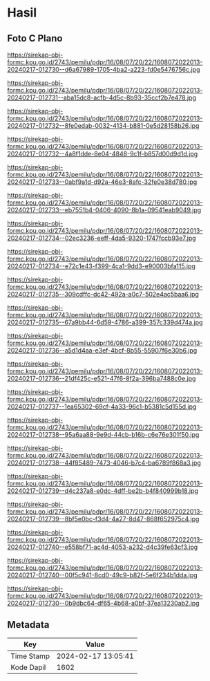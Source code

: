 # Hasil

## Foto C Plano

https://sirekap-obj-formc.kpu.go.id/2743/pemilu/pdpr/16/08/07/20/22/1608072022013-20240217-012730--d6a67989-1705-4ba2-a223-fd0e5476756c.jpg

https://sirekap-obj-formc.kpu.go.id/2743/pemilu/pdpr/16/08/07/20/22/1608072022013-20240217-012731--aba15dc8-acfb-4d5c-8b93-35ccf2b7e478.jpg

https://sirekap-obj-formc.kpu.go.id/2743/pemilu/pdpr/16/08/07/20/22/1608072022013-20240217-012732--8fe0edab-0032-4134-b881-0e5d28158b26.jpg

https://sirekap-obj-formc.kpu.go.id/2743/pemilu/pdpr/16/08/07/20/22/1608072022013-20240217-012732--4a8f1dde-8e04-4848-9c1f-b857d00d9d1d.jpg

https://sirekap-obj-formc.kpu.go.id/2743/pemilu/pdpr/16/08/07/20/22/1608072022013-20240217-012733--0abf9a1d-d92a-46e3-8afc-32fe0e38d780.jpg

https://sirekap-obj-formc.kpu.go.id/2743/pemilu/pdpr/16/08/07/20/22/1608072022013-20240217-012733--eb7551b4-0406-4090-8b1a-09541eab9049.jpg

https://sirekap-obj-formc.kpu.go.id/2743/pemilu/pdpr/16/08/07/20/22/1608072022013-20240217-012734--02ec3236-eeff-4da5-9320-1747fccb93e7.jpg

https://sirekap-obj-formc.kpu.go.id/2743/pemilu/pdpr/16/08/07/20/22/1608072022013-20240217-012734--e72c1e43-f399-4ca1-9dd3-e90003bfa115.jpg

https://sirekap-obj-formc.kpu.go.id/2743/pemilu/pdpr/16/08/07/20/22/1608072022013-20240217-012735--309cdffc-dc42-492a-a0c7-502e4ac5baa6.jpg

https://sirekap-obj-formc.kpu.go.id/2743/pemilu/pdpr/16/08/07/20/22/1608072022013-20240217-012735--67a9bb44-6d59-4786-a399-357c339d474a.jpg

https://sirekap-obj-formc.kpu.go.id/2743/pemilu/pdpr/16/08/07/20/22/1608072022013-20240217-012736--a5d1d4aa-e3ef-4bcf-8b55-55907f6e30b6.jpg

https://sirekap-obj-formc.kpu.go.id/2743/pemilu/pdpr/16/08/07/20/22/1608072022013-20240217-012736--21df425c-e521-47f6-8f2a-396ba7488c0e.jpg

https://sirekap-obj-formc.kpu.go.id/2743/pemilu/pdpr/16/08/07/20/22/1608072022013-20240217-012737--1ea65302-69cf-4a33-96c1-b5381c5d155d.jpg

https://sirekap-obj-formc.kpu.go.id/2743/pemilu/pdpr/16/08/07/20/22/1608072022013-20240217-012738--95a6aa88-9e9d-44cb-b16b-c6e76e301f50.jpg

https://sirekap-obj-formc.kpu.go.id/2743/pemilu/pdpr/16/08/07/20/22/1608072022013-20240217-012738--44f85489-7473-4046-b7c4-ba6789f868a3.jpg

https://sirekap-obj-formc.kpu.go.id/2743/pemilu/pdpr/16/08/07/20/22/1608072022013-20240217-012739--d4c237a8-e0dc-4dff-be2b-b4f840999b18.jpg

https://sirekap-obj-formc.kpu.go.id/2743/pemilu/pdpr/16/08/07/20/22/1608072022013-20240217-012739--8bf5e0bc-f3d4-4a27-8d47-868f652975c4.jpg

https://sirekap-obj-formc.kpu.go.id/2743/pemilu/pdpr/16/08/07/20/22/1608072022013-20240217-012740--e558bf71-ac4d-4053-a232-d4c39fe63cf3.jpg

https://sirekap-obj-formc.kpu.go.id/2743/pemilu/pdpr/16/08/07/20/22/1608072022013-20240217-012740--00f5c941-8cd0-49c9-b82f-5e6f234b1dda.jpg

https://sirekap-obj-formc.kpu.go.id/2743/pemilu/pdpr/16/08/07/20/22/1608072022013-20240217-012730--0b9dbc64-df65-4b68-a0bf-37ea13230ab2.jpg


## Metadata

| Key        | Value               |
| ---------- | ------------------- |
| Time Stamp | 2024-02-17 13:05:41 |
| Kode Dapil | 1602                |



